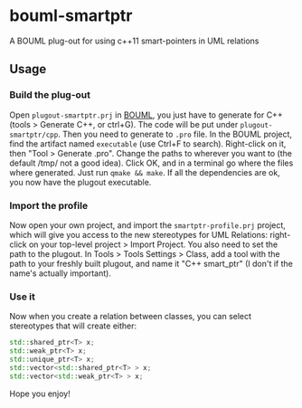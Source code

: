# bouml-smartptr
A BOUML plug-out for using c++11 smart-pointers in UML relations

## Usage

### Build the plug-out

Open ```plugout-smartptr.prj``` in [BOUML][1], you just have to generate for C++ (tools > Generate C++, or ctrl+G).
The code will be put under ```plugout-smartptr/cpp```.
Then you need to generate to ```.pro``` file. In the BOUML project, find the artifact named ```executable``` (use Ctrl+F to search). Right-click on it, then "Tool > Generate .pro". Change the paths to wherever you want to (the default /tmp/ not a good idea). Click OK, and in a terminal go where the files where generated. Just run ```qmake && make```. If all the dependencies are ok, you now have the plugout executable.

### Import the profile

Now open your own project, and import the ```smartptr-profile.prj``` project, which will give you access to the new stereotypes for UML Relations: right-click on your top-level project > Import Project.
You also need to set the path to the plugout. In Tools > Tools Settings > Class, add a tool with the path to your freshly built plugout, and name it "C++ smart_ptr" (I don't if the name's actually important).

### Use it
Now when you create a relation between classes, you can select stereotypes that will create either:

```c++
std::shared_ptr<T> x;
std::weak_ptr<T> x;
std::unique_ptr<T> x;
std::vector<std::shared_ptr<T> > x;
std::vector<std::weak_ptr<T> > x;
```
Hope you enjoy!

[1]: https://www.bouml.fr/
